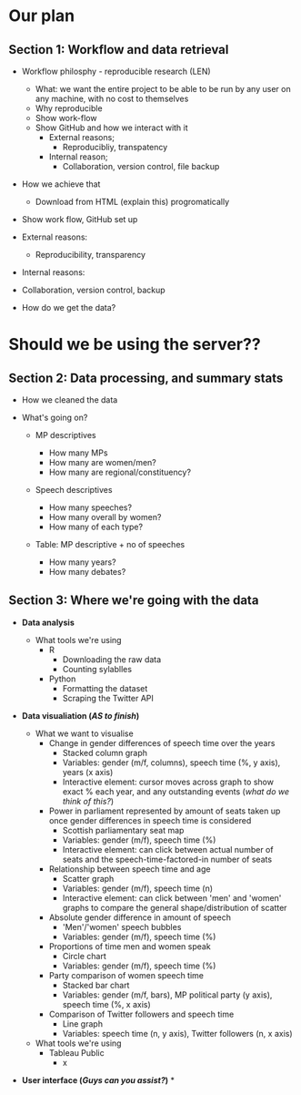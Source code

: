 # Our plan

## Section 1: Workflow and data retrieval

* Workflow philosphy - reproducible research (LEN)
  * What: we want the entire project to be able to be run by any user on any machine, with no cost to themselves
  * Why reproducible
  * Show work-flow
  * Show GitHub and how we interact with it
    * External reasons;
      * Reproducibliy, transpatency
    * Internal reason;
      * Collaboration, version control, file backup

 * How we achieve that
   * Download from HTML (explain this) progromatically

 * Show work flow, GitHub set up
 * External reasons:
   *  Reproducibility, transparency
 * Internal reasons:
 * Collaboration, version control, backup


* How do we get the data?



Should we be using the server?? 
=======



## Section 2: Data processing, and summary stats

* How we cleaned the data

* What's going on?
  * MP descriptives
    * How many MPs
    * How many are women/men?
    * How many are regional/constituency?
  * Speech descriptives
    * How many speeches?
    * How many overall by women?
    * How many of each type?

  * Table: MP descriptive + no of speeches

    * How many years?
    * How many debates?


## Section 3: Where we're going with the data

* __Data analysis__
  * What tools we're using
    * R
      * Downloading the raw data
      * Counting sylablles
    * Python
      * Formatting the dataset
      * Scraping the Twitter API

* __Data visualiation (_AS to finish_)__
  * What we want to visualise
    * Change in gender differences of speech time over the years
      * Stacked column graph
      * Variables: gender (m/f, columns), speech time (%, y axis), years (x axis)
      * Interactive element: cursor moves across graph to show exact % each year, and any outstanding events (_what do we think of this?_)
    * Power in parliament represented by amount of seats taken up once gender differences in speech time is considered
      * Scottish parliamentary seat map
      * Variables: gender (m/f), speech time (%)
      * Interactive element: can click between actual number of seats and the speech-time-factored-in number of seats
    * Relationship between speech time and age
      * Scatter graph
      * Variables: gender (m/f), speech time (n)
      * Interactive element: can click between 'men' and 'women' graphs to compare the general shape/distribution of scatter
    * Absolute gender difference in amount of speech
      * 'Men'/'women' speech bubbles
      * Variables: gender (m/f), speech time (%)
    * Proportions of time men and women speak
      * Circle chart
      * Variables: gender (m/f), speech time (%)
    * Party comparison of women speech time
      * Stacked bar chart
      * Variables: gender (m/f, bars), MP political party (y axis), speech time (%, x axis)
    * Comparison of Twitter followers and speech time
      * Line graph
      * Variables: speech time (n, y axis), Twitter followers (n, x axis)
  * What tools we're using
    * Tableau Public
      * x


* __User interface (_Guys can you assist?_)__
  *

